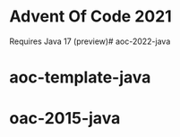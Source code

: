 # Advent Of Code 2021

Requires Java 17 (preview)# aoc-2022-java
# aoc-template-java
# oac-2015-java
